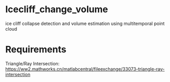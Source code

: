 # Icecliff_change_volume
 ice cliff collapse detection and volume estimation using multitemporal point cloud

# Requirements
Triangle/Ray Intersection: https://ww2.mathworks.cn/matlabcentral/fileexchange/33073-triangle-ray-intersection 

